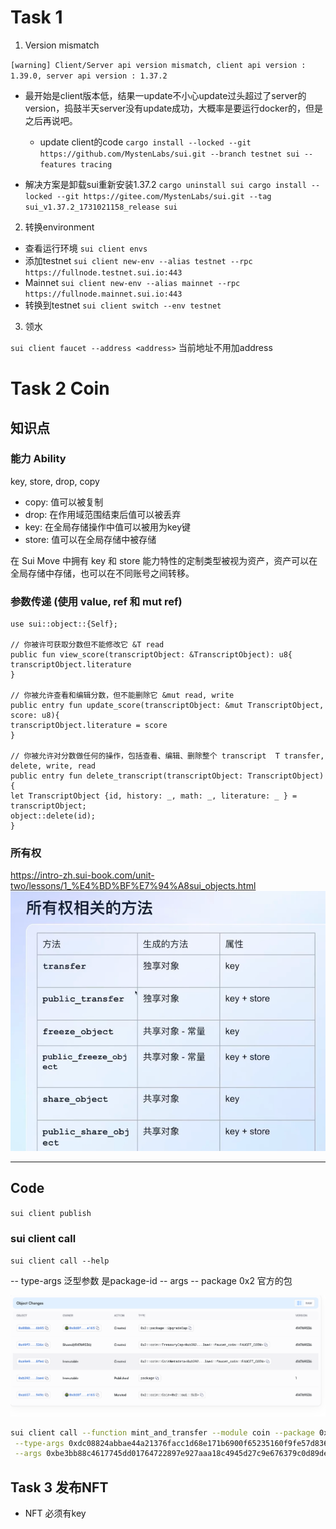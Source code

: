 
# Task 1

1. Version mismatch

`[warning] Client/Server api version mismatch, client api version : 1.39.0, server api version : 1.37.2`

- 最开始是client版本低，结果一update不小心update过头超过了server的version，捣鼓半天server没有update成功，大概率是要运行docker的，但是之后再说吧。

  - update client的code `cargo install --locked --git https://github.com/MystenLabs/sui.git --branch testnet sui --features tracing`
- 解决方案是卸载sui重新安装1.37.2 `cargo uninstall sui
cargo install --locked --git https://gitee.com/MystenLabs/sui.git --tag sui_v1.37.2_1731021158_release sui`

2. 转换environment

- 查看运行环境 `sui client envs`
- 添加testnet `sui client new-env --alias testnet --rpc https://fullnode.testnet.sui.io:443`
- Mainnet `sui client new-env --alias mainnet --rpc https://fullnode.mainnet.sui.io:443`
- 转换到testnet `sui client switch --env testnet` 

3. 领水

`sui client faucet --address <address>` 当前地址不用加address

# Task 2 Coin
## 知识点
### 能力 Ability
key, store, drop, copy

- copy: 值可以被复制
- drop: 在作用域范围结束后值可以被丢弃
- key: 在全局存储操作中值可以被用为key键
- store: 值可以在全局存储中被存储

在 Sui Move 中拥有 key 和 store 能力特性的定制类型被视为资产，资产可以在全局存储中存储，也可以在不同账号之间转移。

### 参数传递 (使用 value, ref 和 mut ref)

```sui move
use sui::object::{Self};

// 你被许可获取分数但不能修改它 &T read
public fun view_score(transcriptObject: &TranscriptObject): u8{
transcriptObject.literature
}

// 你被允许查看和编辑分数，但不能删除它 &mut read, write
public entry fun update_score(transcriptObject: &mut TranscriptObject, score: u8){
transcriptObject.literature = score
}

// 你被允许对分数做任何的操作，包括查看、编辑、删除整个 transcript  T transfer, delete, write, read
public entry fun delete_transcript(transcriptObject: TranscriptObject){
let TranscriptObject {id, history: _, math: _, literature: _ } = transcriptObject;
object::delete(id);
}
```



### 所有权

https://intro-zh.sui-book.com/unit-two/lessons/1_%E4%BD%BF%E7%94%A8sui_objects.html
![所有权方法](images/img.png)




-------------
## Code

`sui client publish `


### sui client call

`sui client call --help`

-- type-args 泛型参数 是package-id
-- args <TreasuryCapID>
-- package 0x2 官方的包

![img.png](images/faucet.png)
```bash
sui client call --function mint_and_transfer --module coin --package 0x2 \
 --type-args 0xdc08824abbae44a21376facc1d68e171b6900f65235160f9fe57d836df82b814::faucet_coin::FAUCET_COIN \
 --args 0xbe3bb88c4617745dd01764722897e927aaa18c4945d27c9e676379c0d89dede1 1000000000 0xd4525535fa7178fbba30422982b539bfff0e3752b9b6a3f9c76d6cafc9057412 

```

## Task 3 发布NFT

- NFT 必须有key



